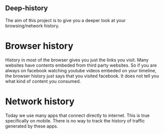 ## Deep-history
The aim of this project is to give you a deeper look at your browsing/network history. 
# Browser history
History in most of the browser gives you just the links you visit. Many websites have contents  embeded from third party  websites. So if you are always on facebook watching youtube videos embeded on your timeline, the browser history just says that you visited facebook. It does not tell you what kind of content you consumed.
# Network history
Today we use many apps that connect directly to internet. This is true specifically on mobile. There is no way to track the history of traffic generated by these apps.
